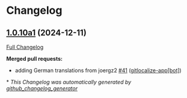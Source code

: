 # Changelog

## [1.0.10a1](https://github.com/OpenVoiceOS/ovos-skill-wallpapers/tree/1.0.10a1) (2024-12-11)

[Full Changelog](https://github.com/OpenVoiceOS/ovos-skill-wallpapers/compare/1.0.9...1.0.10a1)

**Merged pull requests:**

- adding German translations from joergz2 [\#41](https://github.com/OpenVoiceOS/ovos-skill-wallpapers/pull/41) ([gitlocalize-app[bot]](https://github.com/apps/gitlocalize-app))



\* *This Changelog was automatically generated by [github_changelog_generator](https://github.com/github-changelog-generator/github-changelog-generator)*

